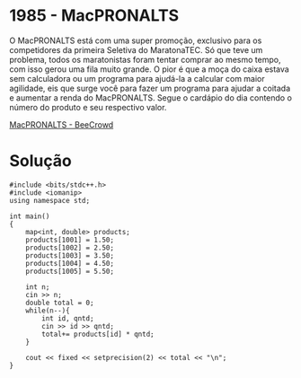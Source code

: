 # 1985 - MacPRONALTS

O MacPRONALTS está com uma super promoção, exclusivo para os competidores da primeira Seletiva do MaratonaTEC. Só que teve um problema, todos os maratonistas foram tentar comprar ao mesmo tempo, com isso gerou uma fila muito grande. O pior é que a moça do caixa estava sem calculadora ou um programa para ajudá-la a calcular com maior agilidade, eis que surge você para fazer um programa para ajudar a coitada e aumentar a renda do MacPRONALTS. Segue o cardápio do dia contendo o número do produto e seu respectivo valor.

[MacPRONALTS - BeeCrowd](https://www.beecrowd.com.br/judge/pt/problems/view/1985)

# Solução

```
#include <bits/stdc++.h>
#include <iomanip>
using namespace std;

int main()
{
    map<int, double> products;
    products[1001] = 1.50;
    products[1002] = 2.50;
    products[1003] = 3.50;
    products[1004] = 4.50;
    products[1005] = 5.50;

    int n;
    cin >> n;
    double total = 0;
    while(n--){
        int id, qntd;
        cin >> id >> qntd;
        total+= products[id] * qntd;
    }
    
    cout << fixed << setprecision(2) << total << "\n";
}
```